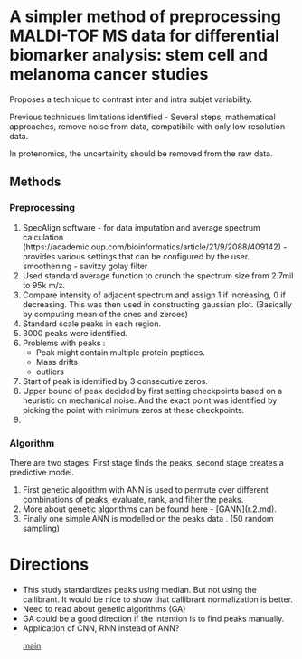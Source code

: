 # A simpler method of preprocessing MALDI-TOF MS data for differential biomarker analysis: stem cell and melanoma cancer studies


Proposes a technique to contrast inter and intra subjet variability.

Previous techniques limitations identified - Several steps, mathematical approaches, remove noise from data, compatibile with only low resolution data.




In protenomics, the uncertainity should be removed from the raw data.



## Methods

### Preprocessing
<ol>
<li> SpecAlign software - for data imputation and average spectrum calculation (https://academic.oup.com/bioinformatics/article/21/9/2088/409142) - provides various settings that can be configured by the user. smoothening - savitzy golay filter
<li>  Used standard average function to crunch the spectrum size from 2.7mil to 95k m/z.
<li> Compare intensity of adjacent spectrum and assign 1 if increasing, 0 if decreasing. This was then used in constructing gaussian plot. (Basically by computing mean of the ones and zeroes)
<li> Standard scale peaks in each region. 
<li> 3000 peaks were identified.

<li> Problems with peaks : 
<ul> 
    <li>Peak might contain multiple protein peptides. 
    <li> Mass drifts
    <li> outliers
</ul> 

<li> Start of peak is identified by 3 consecutive zeros.
<li> Upper bound of peak decided by first setting checkpoints based on a heuristic on mechanical noise. And the exact point was identified by picking the point with minimum zeros at these checkpoints.
<li> 

</ol>

### Algorithm
There are two stages: First stage finds the peaks, second stage creates a predictive model.
<ol> 
<li> First genetic algorithm with ANN is used to permute over different combinations of peaks, evaluate, rank, and filter the peaks.
<li> More about genetic algorithms can be found here - [GANN](r.2.md).
<li> Finally one simple ANN is modelled on the peaks data . (50 random sampling)

</ol>




</ol>

# Directions
<ul>
<li> This study standardizes peaks using median. But not using the callibrant. It would be nice to show that callibrant normalization is better.
<li> Need to read about genetic algorithms (GA)
<li> GA could be a good direction if the intention is to find peaks manually.
<li> Application of CNN, RNN instead of ANN?

 











[main](../README.md)
